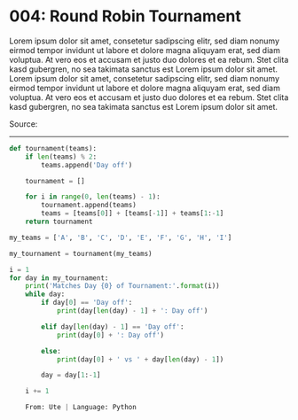# 004: Round Robin Tournament

Lorem ipsum dolor sit amet, consetetur sadipscing elitr, sed diam nonumy eirmod tempor invidunt ut labore et dolore magna aliquyam erat, sed diam voluptua. At vero eos et accusam et justo duo dolores et ea rebum. Stet clita kasd gubergren, no sea takimata sanctus est Lorem ipsum dolor sit amet. Lorem ipsum dolor sit amet, consetetur sadipscing elitr, sed diam nonumy eirmod tempor invidunt ut labore et dolore magna aliquyam erat, sed diam voluptua. At vero eos et accusam et justo duo dolores et ea rebum. Stet clita kasd gubergren, no sea takimata sanctus est Lorem ipsum dolor sit amet.

Source:

___

```python
def tournament(teams):
    if len(teams) % 2:
        teams.append('Day off')

    tournament = []

    for i in range(0, len(teams) - 1):
        tournament.append(teams)
        teams = [teams[0]] + [teams[-1]] + teams[1:-1]
    return tournament

my_teams = ['A', 'B', 'C', 'D', 'E', 'F', 'G', 'H', 'I']

my_tournament = tournament(my_teams)

i = 1
for day in my_tournament:
    print('Matches Day {0} of Tournament:'.format(i))
    while day:
        if day[0] == 'Day off':
            print(day[len(day) - 1] + ': Day off')

        elif day[len(day) - 1] == 'Day off':
            print(day[0] + ': Day off')

        else:
            print(day[0] + ' vs ' + day[len(day) - 1])

        day = day[1:-1]

    i += 1

    From: Ute | Language: Python
